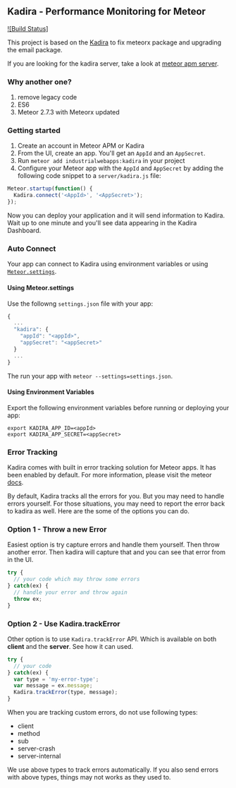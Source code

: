 ## Kadira - Performance Monitoring for Meteor
[![Build Status]](https://github.com/industrial-web-apps/kadira)

This project is based on the [Kadira](https://github.com/vparpoil/kadira) to fix meteorx package and upgrading the email package.

If you are looking for the kadira server, take a look at [meteor apm server](https://github.com/lmachens/meteor-apm-server).

### Why another one?
1) remove legacy code
2) ES6
3) Meteor 2.7.3 with Meteorx updated

### Getting started

1. Create an account in Meteor APM or Kadira
2. From the UI, create an app. You'll get an `AppId` and an `AppSecret`.
3. Run `meteor add industrialwebapps:kadira` in your project
4. Configure your Meteor app with the `AppId` and `AppSecret` by adding the following code snippet to a `server/kadira.js` file:

```js
Meteor.startup(function() {
  Kadira.connect('<AppId>', '<AppSecret>');
});
```

Now you can deploy your application and it will send information to Kadira. Wait up to one minute and you'll see data appearing in the Kadira Dashboard.


### Auto Connect

Your app can connect to Kadira using environment variables or using [`Meteor.settings`](http://docs.meteor.com/#meteor_settings).

#### Using Meteor.settings
Use the followng `settings.json` file with your app:

```js
{
  ...
  "kadira": {
    "appId": "<appId>",
    "appSecret": "<appSecret>"
  }
  ...
}
```

The run your app with `meteor --settings=settings.json`.

#### Using Environment Variables

Export the following environment variables before running or deploying your app:

```
export KADIRA_APP_ID=<appId>
export KADIRA_APP_SECRET=<appSecret>
````

### Error Tracking

Kadira comes with built in error tracking solution for Meteor apps. It has been enabled by default.
For more information, please visit the meteor [docs](http://galaxy-guide.meteor.com/kb-error-tracking.html).

By default, Kadira tracks all the errors for you. But you may need to handle errors yourself. For those situations, you may need to report the error back to kadira as well. Here are the some of the options you can do.  

### Option 1 - Throw a new Error

Easiest option is try capture errors and handle them yourself. Then throw another error. Then kadira will capture that and you can see that error from in the UI.  

``` js
try {
  // your code which may throw some errors
} catch(ex) {
  // handle your error and throw again
  throw ex;
}
```

### Option 2 - Use Kadira.trackError

Other option is to use `Kadira.trackError` API. Which is available on both **client** and the **server**. See how it can used.  

``` js
try {
  // your code 
} catch(ex) {
  var type = 'my-error-type';
  var message = ex.message;
  Kadira.trackError(type, message);
}
```

When you are tracking custom errors, do not use following types:  

*   client
*   method
*   sub
*   server-crash
*   server-internal

We use above types to track errors automatically. If you also send errors with above types, things may not works as they used to.